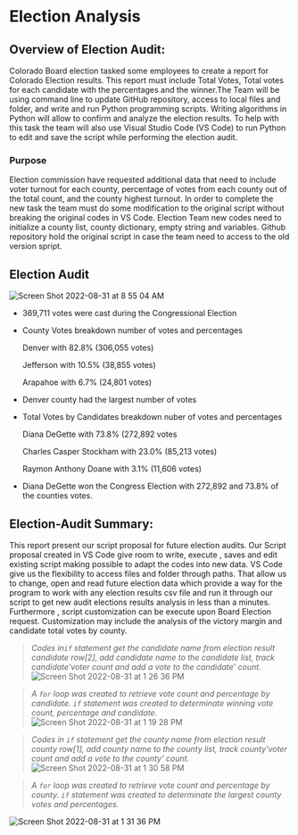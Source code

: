 # Election Analysis

## Overview of Election Audit:

Colorado Board election tasked some employees to create a report for Colorado Election results. This report must include Total Votes, Total votes for each candidate with the percentages and the winner.The Team will be using command line to update GitHub repository, access to local files and folder, and write and run Python programming scripts. Writing algorithms in Python will allow to confirm and analyze the election results. To help with this task the team will also use Visual Studio Code (VS Code) to run Python to edit and save the script while performing the election audit.


### Purpose

Election commission have requested additional data that need to include voter turnout for each county, percentage of votes from each county out of the total count, and the county highest turnout. In order to complete the new task the team must do some modification to the original script without breaking the original codes in VS Code. Election Team new codes need to initialize a county list, county dictionary, empty string and variables. Github repository hold the original script in case the team need to access to the old version spript.

## Election Audit

![Screen Shot 2022-08-31 at 8 55 04 AM](https://user-images.githubusercontent.com/110786136/187740913-b221eb15-6c0c-4c83-9c5d-8c9fe7930719.png)

- 369,711 votes were cast during the Congressional Election

- County Votes breakdown number of votes and percentages

	Denver with 82.8% (306,055 votes)

	Jefferson with 10.5% (38,855 votes)
	
	Arapahoe with 6.7% (24,801 votes)

- Denver county had the largest number of votes

- Total Votes by Candidates breakdown nuber of votes and percentages

	Diana DeGette with 73.8% (272,892 votes

	Charles Casper Stockham with 23.0% (85,213 votes)
	
	Raymon Anthony Doane with 3.1% (11,606 votes)

- Diana DeGette won the Congress Election with 272,892 and 73.8% of the counties votes.


## Election-Audit Summary:

This report present our script proposal for future election audits. Our Script proposal created in VS Code give room to write, execute , saves and edit existing script making possible to adapt the codes into new data. VS Code give us the flexibility to access files and folder through paths. That allow us to change, open and read future election data which provide a way for the program to work with any election results csv file and run it through our script to get new audit elections results analysis in less than a minutes. Furthermore , script customization can be execute upon Board Election request. Customization may include the analysis of the victory margin and candidate total votes by county.


> *Codes in`if` statement get the candidate name from election result candidate row[2], add candidate name to the candidate list, track candidate'voter count and add a vote to the candidate' count.*
> ![Screen Shot 2022-08-31 at 1 26 36 PM](https://user-images.githubusercontent.com/110786136/187752305-37592aaf-7fa7-46c5-b801-fe728c9887b1.png)

> *A `for` loop was created to retrieve vote count and percentage by candidate. 
`if` statement was created to determinate winning vote count, percentage and candidate.*
![Screen Shot 2022-08-31 at 1 19 28 PM](https://user-images.githubusercontent.com/110786136/187751023-cc6e17bb-e0a8-4ede-a4f2-f522c9279400.png)

> *Codes in `if` statement get the county name from election result county row[1], add county name to the county list, track county'voter count and add a vote to the county' count.*
![Screen Shot 2022-08-31 at 1 30 58 PM](https://user-images.githubusercontent.com/110786136/187753114-29144a5a-6a59-428f-a306-bef59b949512.png)


> *A `for` loop was created to retrieve vote count and percentage by county. 
`if` statement was created to determinate the largest county votes and percentages.*

![Screen Shot 2022-08-31 at 1 31 36 PM](https://user-images.githubusercontent.com/110786136/187753211-daaf28cc-21ed-4d76-a1e3-d60466193ff7.png)
